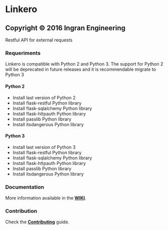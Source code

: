 # Linkero
## Copyright © 2016 Ingran Engineering ###

<!-- ![logo](http://ingran.es:8081/uploads/project/avatar/22/Link_Slash.png) -->

Restful API for external requests

### Requeriments

Linkero is compatible with Python 2 and Python 3. 
The support for Python 2 will be deprecated in future releases and it is recommendable migrate to Python 3

#### **Python 2**

* Install last version of Python 2
* Install flask-restful Python library
* Install flask-sqlalchemy Python library
* Install flask-httpauth Python library
* Install passlib Python library
* Install itsdangerous Python library

#### **Python 3**

* Install last version of Python 3
* Install flask-restful Python library
* Install flask-sqlalchemy Python library
* Install flask-httpauth Python library
* Install passlib Python library
* Install itsdangerous Python library

### **Documentation**

More information available in the **[WIKI](https://github.com/RDCH106/linkero/wiki/home)**.

### **Contribution**

Check the **[Contributing](https://github.com/RDCH106/linkero/blob/master/CONTRIBUTING.md)** guide.
